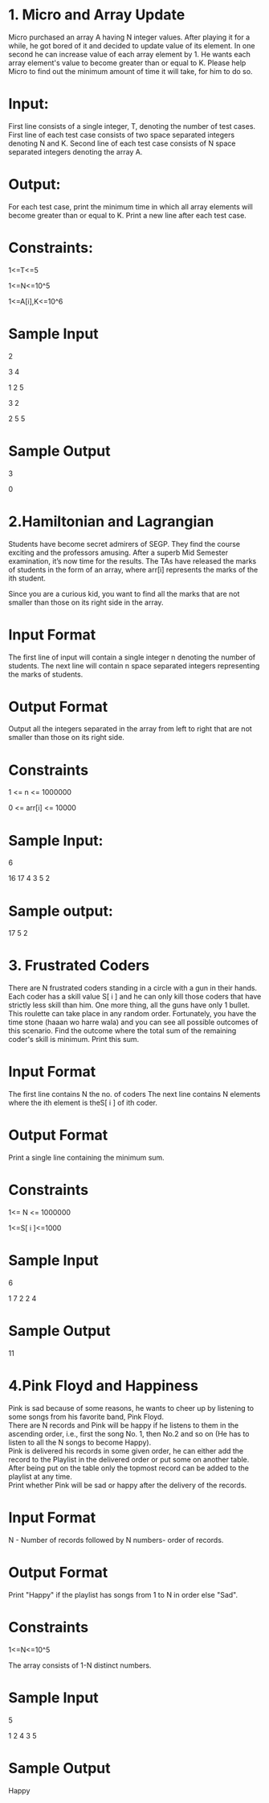 # 1. Micro and Array Update
Micro purchased an array A having N integer values. After playing it for a while, he got bored of it and decided to update value of its element. In one second he can increase value of each array element by 1. He wants each array element's value to become greater than or equal to K. Please help Micro to find out the minimum amount of time it will take, for him to do so. 
 
# Input:
First line consists of a single integer, T, denoting the number of test cases. First line of each test case consists of two space separated integers denoting N and K. Second line of each test case consists of N space separated integers denoting the array A. 
 
# Output: 
For each test case, print the minimum time in which all array elements will become greater than or equal to K. Print a new line after each test case. 

# Constraints:
1<=T<=5


1<=N<=10^5


1<=A[i],K<=10^6

# Sample Input
2


3 4


1 2 5


3 2


2 5 5


# Sample Output
3


0

# 2.Hamiltonian and Lagrangian
Students have become secret admirers of SEGP. They find the course exciting and the professors amusing. After a superb Mid Semester examination, it’s now time for the results. The TAs have released the marks of students in the form of an array, where arr[i] represents the marks of the ith student. 
 
Since you are a curious kid, you want to find all the marks that are not smaller than those on its right side in the array. 
 
# Input Format 
The first line of input will contain a single integer n denoting the number of students. The next line will contain n space separated integers representing the marks of students. 
 
# Output Format
Output all the integers separated in the array from left to right that are not smaller than those on its right side. 
 
# Constraints

1 <= n <= 1000000

0 <= arr[i] <= 10000 

# Sample Input:

6


16 17 4 3 5 2

# Sample output:

17 5 2

# 3. Frustrated Coders


There are N frustrated coders standing in a circle with a gun in their hands. Each coder has a skill value S[ i ] and he can only kill those coders that have strictly less skill than him. One more thing, all the guns have only 1 bullet. This roulette can take place in any random order. Fortunately, you have the time stone (haaan wo harre wala) and you can see all possible outcomes of this scenario. Find the outcome where the total sum of the remaining coder's skill is minimum. Print this sum.


 # Input Format 
 
 The first line contains N the no. of coders The next line contains N  elements where the ith element is theS[ i ] of ith coder. 
 
 
# Output Format 

Print a single line containing the minimum sum.


# Constraints 

1<= N <= 1000000 

1<=S[ i ]<=1000

# Sample Input

6

1  7  2  2  4

# Sample Output

11

# 4.Pink Floyd and Happiness

Pink is sad because of some reasons, he wants to cheer up by listening to some songs from his favorite band, Pink Floyd.  
There are N records and Pink will be happy if he listens to them in the ascending order, i.e., first the song No. 1, then No.2 and so on (He has to listen to all the N songs to become Happy).  
Pink is delivered his records in some given order, he can either add the record to the Playlist in the delivered order or put some on another table. After being put on the table only the topmost record can be added to the playlist at any time.  
Print whether Pink will be sad or happy after the delivery of the records. 


# Input Format 

N - Number of records followed  by N numbers- order of records.


# Output Format

Print "Happy" if the playlist has songs from 1 to N in order else "Sad". 


# Constraints

1<=N<=10^5

The array consists of 1-N distinct numbers. 

# Sample Input

5

1  2  4  3  5

# Sample Output

Happy



